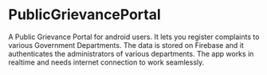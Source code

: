 # PublicGrievancePortal
A Public Grievance Portal for android users.
It lets you register complaints to various Government Departments.
The data is stored on Firebase and it authenticates the administrators of various departments.
The app works in realtime and needs internet connection to work seamlessly. 
